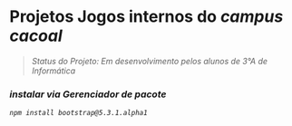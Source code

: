 # Projetos Jogos internos do <i>campus<i> cacoal
> Status do Projeto: Em  desenvolvimento pelos alunos de 3°A de Informática
### instalar via Gerenciador de pacote
```
npm install bootstrap@5.3.1.alpha1
```
